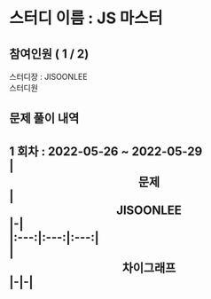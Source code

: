 # 스터디 이름 : JS 마스터   
## 참여인원 ( 1 / 2)   
스터디장 : JISOONLEE   
스터디원    
## 문제 풀이 내역   
1 회차 : 2022-05-26 ~ 2022-05-29   
|<center>문제</center>|<center>JISOONLEE</center>|-|   
|:---:|:---:|:---:|   
|<center>차이그래프</center>|-|-|   
---   
